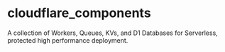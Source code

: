 # cloudflare_components
A collection of Workers, Queues, KVs, and D1 Databases for Serverless, protected high performance deployment.
